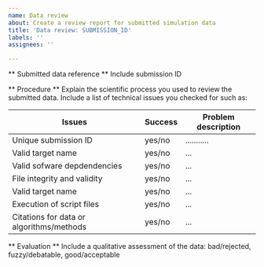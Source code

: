 ```yaml
---
name: Data review
about: Create a review report for submitted simulation data
title: 'Data review: SUBMISSION_ID'
labels: ''
assignees: ''

---
```


** Submitted data reference **
Include submission ID

** Procedure **
Explain the scientific process you used to review the submitted data. Include a list of technical issues you checked for such as:

| Issues | Success | Problem description |
| --- | --- | --- |
| Unique submission ID | yes/no | ........... |
| Valid target name | yes/no | ... |
| Valid sofware depdendencies | yes/no | ... |
| File integrity and validity | yes/no | ... |
| Valid target name | yes/no | ... |
| Execution of script files | yes/no | ... |
| Citations for data or algorithms/methods | yes/no | ... |

** Evaluation **
Include a qualitative assessment of the data: bad/rejected, fuzzy/debatable, good/acceptable

